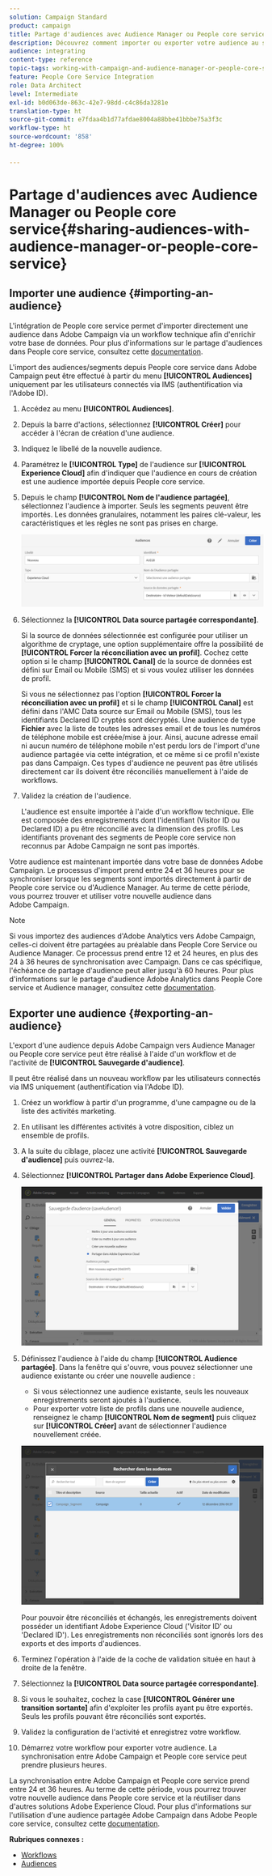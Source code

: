 ```yaml
---
solution: Campaign Standard
product: campaign
title: Partage d'audiences avec Audience Manager ou People core service
description: Découvrez comment importer ou exporter votre audience au sein des différentes solutions d'Adobe Experience Cloud.
audience: integrating
content-type: reference
topic-tags: working-with-campaign-and-audience-manager-or-people-core-service
feature: People Core Service Integration
role: Data Architect
level: Intermediate
exl-id: b0d063de-863c-42e7-98dd-c4c86da3281e
translation-type: ht
source-git-commit: e7fdaa4b1d77afdae8004a88bbe41bbbe75a3f3c
workflow-type: ht
source-wordcount: '858'
ht-degree: 100%

---
```


# Partage d&#39;audiences avec Audience Manager ou People core service{#sharing-audiences-with-audience-manager-or-people-core-service}

## Importer une audience {#importing-an-audience}

L&#39;intégration de People core service permet d&#39;importer directement une audience dans Adobe Campaign via un workflow technique afin d&#39;enrichir votre base de données. Pour plus d&#39;informations sur le partage d&#39;audiences dans People core service, consultez cette [documentation](https://docs.adobe.com/content/help/fr-FR/analytics/components/segmentation/segmentation-workflow/seg-publish.html).

L&#39;import des audiences/segments depuis People core service dans Adobe Campaign peut être effectué à partir du menu **[!UICONTROL Audiences]** uniquement par les utilisateurs connectés via IMS (authentification via l&#39;Adobe ID).

1. Accédez au menu **[!UICONTROL Audiences]**.
1. Depuis la barre d&#39;actions, sélectionnez **[!UICONTROL Créer]** pour accéder à l&#39;écran de création d&#39;une audience.
1. Indiquez le libellé de la nouvelle audience.
1. Paramétrez le **[!UICONTROL Type]** de l&#39;audience sur **[!UICONTROL Experience Cloud]** afin d&#39;indiquer que l&#39;audience en cours de création est une audience importée depuis People core service.
1. Depuis le champ **[!UICONTROL Nom de l&#39;audience partagée]**, sélectionnez l&#39;audience à importer. Seuls les segments peuvent être importés. Les données granulaires, notamment les paires clé-valeur, les caractéristiques et les règles ne sont pas prises en charge.

   ![](assets/aam_import_audience.png)

1. Sélectionnez la **[!UICONTROL Data source partagée correspondante]**.

   Si la source de données sélectionnée est configurée pour utiliser un algorithme de cryptage, une option supplémentaire offre la possibilité de **[!UICONTROL Forcer la réconciliation avec un profil]**. Cochez cette option si le champ **[!UICONTROL Canal]** de la source de données est défini sur Email ou Mobile (SMS) et si vous voulez utiliser les données de profil.

   Si vous ne sélectionnez pas l&#39;option **[!UICONTROL Forcer la réconciliation avec un profil]** et si le champ **[!UICONTROL Canal]** est défini dans l&#39;AMC Data source sur Email ou Mobile (SMS), tous les identifiants Declared ID cryptés sont décryptés. Une audience de type **Fichier** avec la liste de toutes les adresses email et de tous les numéros de téléphone mobile est créée/mise à jour. Ainsi, aucune adresse email ni aucun numéro de téléphone mobile n&#39;est perdu lors de l&#39;import d&#39;une audience partagée via cette intégration, et ce même si ce profil n&#39;existe pas dans Campaign. Ces types d&#39;audience ne peuvent pas être utilisés directement car ils doivent être réconciliés manuellement à l&#39;aide de workflows.

1. Validez la création de l&#39;audience.

   L&#39;audience est ensuite importée à l&#39;aide d&#39;un workflow technique. Elle est composée des enregistrements dont l&#39;identifiant (Visitor ID ou Declared ID) a pu être réconcilié avec la dimension des profils. Les identifiants provenant des segments de People core service non reconnus par Adobe Campaign ne sont pas importés.

Votre audience est maintenant importée dans votre base de données Adobe Campaign. Le processus d&#39;import prend entre 24 et 36 heures pour se synchroniser lorsque les segments sont importés directement à partir de People core service ou d&#39;Audience Manager. Au terme de cette période, vous pourrez trouver et utiliser votre nouvelle audience dans Adobe Campaign.

>[!NOTE]
>
>Si vous importez des audiences d&#39;Adobe Analytics vers Adobe Campaign, celles-ci doivent être partagées au préalable dans People Core Service ou Audience Manager. Ce processus prend entre 12 et 24 heures, en plus des 24 à 36 heures de synchronisation avec Campaign. Dans ce cas spécifique, l&#39;échéance de partage d&#39;audience peut aller jusqu&#39;à 60 heures. Pour plus d&#39;informations sur le partage d&#39;audience Adobe Analytics dans People Core service et Audience manager, consultez cette [documentation](https://docs.adobe.com/content/help/fr-FR/analytics/components/segmentation/segmentation-workflow/seg-publish.html).

## Exporter une audience {#exporting-an-audience}

L&#39;export d&#39;une audience depuis Adobe Campaign vers Audience Manager ou People core service peut être réalisé à l&#39;aide d&#39;un workflow et de l&#39;activité de **[!UICONTROL Sauvegarde d&#39;audience]**.

Il peut être réalisé dans un nouveau workflow par les utilisateurs connectés via IMS uniquement (authentification via l&#39;Adobe ID).

1. Créez un workflow à partir d&#39;un programme, d&#39;une campagne ou de la liste des activités marketing.
1. En utilisant les différentes activités à votre disposition, ciblez un ensemble de profils.
1. A la suite du ciblage, placez une activité **[!UICONTROL Sauvegarde d&#39;audience]** puis ouvrez-la.
1. Sélectionnez **[!UICONTROL Partager dans Adobe Experience Cloud]**.

   ![](assets/aam_save_audience_activity.png)

1. Définissez l&#39;audience à l&#39;aide du champ **[!UICONTROL Audience partagée]**. Dans la fenêtre qui s&#39;ouvre, vous pouvez sélectionner une audience existante ou créer une nouvelle audience :

   * Si vous sélectionnez une audience existante, seuls les nouveaux enregistrements seront ajoutés à l&#39;audience.
   * Pour exporter votre liste de profils dans une nouvelle audience, renseignez le champ **[!UICONTROL Nom de segment]** puis cliquez sur **[!UICONTROL Créer]** avant de sélectionner l&#39;audience nouvellement créée.

   ![](assets/aam_save_audience_segment_picker.png)

   Pour pouvoir être réconciliés et échangés, les enregistrements doivent posséder un identifiant Adobe Experience Cloud (&#39;Visitor ID&#39; ou &#39;Declared ID&#39;). Les enregistrements non réconciliés sont ignorés lors des exports et des imports d&#39;audiences.

1. Terminez l&#39;opération à l&#39;aide de la coche de validation située en haut à droite de la fenêtre.
1. Sélectionnez la **[!UICONTROL Data source partagée correspondante]**.
1. Si vous le souhaitez, cochez la case **[!UICONTROL Générer une transition sortante]** afin d&#39;exploiter les profils ayant pu être exportés. Seuls les profils pouvant être réconciliés sont exportés.
1. Validez la configuration de l&#39;activité et enregistrez votre workflow.
1. Démarrez votre workflow pour exporter votre audience. La synchronisation entre Adobe Campaign et People core service peut prendre plusieurs heures.

La synchronisation entre Adobe Campaign et People core service prend entre 24 et 36 heures. Au terme de cette période, vous pourrez trouver votre nouvelle audience dans People core service et la réutiliser dans d&#39;autres solutions Adobe Experience Cloud. Pour plus d&#39;informations sur l&#39;utilisation d&#39;une audience partagée Adobe Campaign dans Adobe People core service, consultez cette [documentation](https://docs.adobe.com/content/help/fr-FR/core-services/interface/audiences/t-audience-create.html).

**Rubriques connexes :**

* [Workflows](../../automating/using/get-started-workflows.md)
* [Audiences](../../audiences/using/about-audiences.md)

